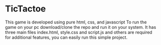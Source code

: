 # TicTactoe
This game is developed using pure html, css, and javascript
To run the game on your pc download/clone the repo and run it on your system.
It has three main files index.html, style.css and script.js and others are required for additional features, you can easily run this simple project.

